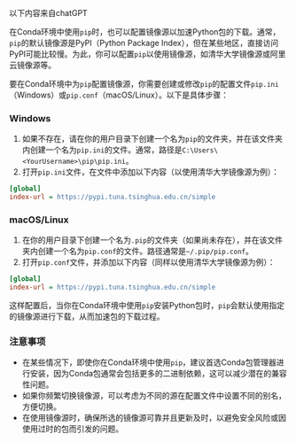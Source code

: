 <span class="notation">以下内容来自chatGPT</span>

在Conda环境中使用`pip`时，也可以配置镜像源以加速Python包的下载。通常，`pip`的默认镜像源是PyPI（Python Package Index），但在某些地区，直接访问PyPI可能比较慢。为此，你可以配置`pip`以使用镜像源，如清华大学镜像源或阿里云镜像源等。

要在Conda环境中为`pip`配置镜像源，你需要创建或修改`pip`的配置文件`pip.ini`（Windows）或`pip.conf`（macOS/Linux）。以下是具体步骤：
### Windows
1. 如果不存在，请在你的用户目录下创建一个名为`pip`的文件夹，并在该文件夹内创建一个名为`pip.ini`的文件。通常，路径是`C:\Users\<YourUsername>\pip\pip.ini`。
2. 打开`pip.ini`文件，在文件中添加以下内容（以使用清华大学镜像源为例）：
```ini
[global]
index-url = https://pypi.tuna.tsinghua.edu.cn/simple
```
### macOS/Linux

1. 在你的用户目录下创建一个名为`.pip`的文件夹（如果尚未存在），并在该文件夹内创建一个名为`pip.conf`的文件。路径通常是`~/.pip/pip.conf`。
2. 打开`pip.conf`文件，并添加以下内容（同样以使用清华大学镜像源为例）：
```ini
[global]
index-url = https://pypi.tuna.tsinghua.edu.cn/simple
```

这样配置后，当你在Conda环境中使用`pip`安装Python包时，`pip`会默认使用指定的镜像源进行下载，从而加速包的下载过程。

### 注意事项

- 在某些情况下，即使你在Conda环境中使用`pip`，建议首选Conda包管理器进行安装，因为Conda包通常会包括更多的二进制依赖，这可以减少潜在的兼容性问题。
- 如果你频繁切换镜像源，可以考虑为不同的源在配置文件中设置不同的别名，方便切换。
- 在使用镜像源时，确保所选的镜像源可靠并且更新及时，以避免安全风险或因使用过时的包而引发的问题。